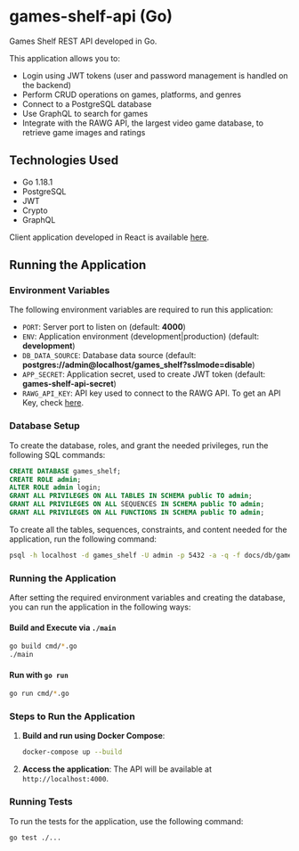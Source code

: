 
# games-shelf-api (Go)

Games Shelf REST API developed in Go.

This application allows you to:

- Login using JWT tokens (user and password management is handled on the backend)
- Perform CRUD operations on games, platforms, and genres
- Connect to a PostgreSQL database
- Use GraphQL to search for games
- Integrate with the RAWG API, the largest video game database, to retrieve game images and ratings

## Technologies Used

- Go 1.18.1
- PostgreSQL
- JWT
- Crypto
- GraphQL

Client application developed in React is available [here](https://github.com/coderade/games-shelf-client-react).

## Running the Application 

### Environment Variables

The following environment variables are required to run this application:

- `PORT`: Server port to listen on (default: **4000**)
- `ENV`: Application environment (development|production) (default: **development**)
- `DB_DATA_SOURCE`: Database data source (default: **postgres://admin@localhost/games_shelf?sslmode=disable**)
- `APP_SECRET`: Application secret, used to create JWT token (default: **games-shelf-api-secret**)
- `RAWG_API_KEY`: API key used to connect to the RAWG API. To get an API Key, check [here](https://rawg.io/apidocs).

### Database Setup

To create the database, roles, and grant the needed privileges, run the following SQL commands:

```sql
CREATE DATABASE games_shelf;
CREATE ROLE admin;
ALTER ROLE admin login;
GRANT ALL PRIVILEGES ON ALL TABLES IN SCHEMA public TO admin;
GRANT ALL PRIVILEGES ON ALL SEQUENCES IN SCHEMA public TO admin;
GRANT ALL PRIVILEGES ON ALL FUNCTIONS IN SCHEMA public TO admin;
```

To create all the tables, sequences, constraints, and content needed for the application, run the following command:

```sh
psql -h localhost -d games_shelf -U admin -p 5432 -a -q -f docs/db/games_shelf.sql
```

### Running the Application

After setting the required environment variables and creating the database, you can run the application in the following ways:

#### Build and Execute via `./main`

```sh
go build cmd/*.go
./main
```

#### Run with `go run`

```sh
go run cmd/*.go
```

### Steps to Run the Application

1. **Build and run using Docker Compose**:
   ```sh
   docker-compose up --build
   ```

2. **Access the application**:
   The API will be available at `http://localhost:4000`.



### Running Tests

To run the tests for the application, use the following command:

```sh
go test ./...
```
